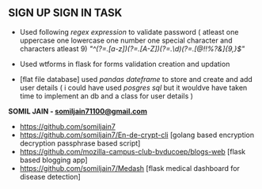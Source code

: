 ## SIGN UP SIGN IN TASK 

- Used following *regex expression* to validate password ( atleast one uppercase one lowercase one number one special character and characters atleast 9) 
*"^(?=.[a-z])(?=.[A-Z])(?=.\d)(?=.[@$!%?&])[A-Za-z\d@$!%?&]{9,}$"*

- Used wtforms in flask for forms validation creation and updation

- [flat file database] used *pandas dateframe* to store and create and add user details ( i could have used *posgres sql* but it wouldve have taken time to implement an db and a class for user details )

**SOMIL JAIN - somiljain71100@gmail.com**
- https://github.com/somiljain7
- https://github.com/somiljain7/En-de-crypt-cli  [golang based encryption decryption passphrase based script]
- https://github.com/mozilla-campus-club-bvducoep/blogs-web [flask based blogging app]
- https://github.com/somiljain7/Medash [flask medical dashboard for disease detection]

